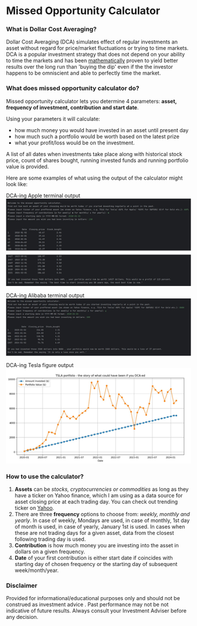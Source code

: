 # Missed Opportunity Calculator

### What is Dollar Cost Averaging?

Dollar Cost Averaging (DCA) simulates effect of regular investments an asset without regard for price/market fluctuations or trying to time markets. DCA is a popular investment strategy that does not depend on your ability to time the markets and has been [mathematically](https://ofdollarsanddata.com/even-god-couldnt-beat-dollar-cost-averaging/) proven to yield better results over the long run than 'buying the dip' even if the the investor happens to be omniscient and able to perfectly time the market.


### What does missed opportunity calculator do?

Missed opportunity calculator lets you determine 4 parameters: **asset, frequency of investment, contribution and start date**. 

Using your parameters it will calculate:
- how much money you would have invested in an asset until present day
- how much such a portfolio would be worth based on the latest prize
- what your profit/loss would be on the investment.
  
A list of all dates when investments take place along with historical stock price, count of shares bought, running invested funds and running portfolio value is provided.

Here are some examples of what using the output of the calculator might look like:	

DCA-ing Apple terminal output
![Picture1](https://github.com/DmitrijSolanic/Portfolio/blob/main/Missed_Opportunity_Calculator/missed_opportunity_calculator_example1.jpg)

DCA-ing Alibaba terminal output
![Picture2](https://github.com/DmitrijSolanic/Portfolio/blob/main/Missed_Opportunity_Calculator/missed_opportunity_calculator_example2.JPG)

DCA-ing Tesla figure output
![Picture3](https://github.com/DmitrijSolanic/Portfolio/blob/main/Missed_Opportunity_Calculator/missed_opportunity_calculator_example3_viz.JPG)


### How to use the calculator?

1. **Assets** can be *stocks, cryptocurrencies or commodities* as long as they have a ticker on Yahoo finance, which I am using as a data source for asset closing price at each trading day. You can check out trending ticker on [Yahoo](https://finance.yahoo.com/trending-tickers/).
2. There are three **frequency** options to choose from: *weekly, monthly and yearly*. 
In case of weekly, Mondays are used, in case of monthly, 1st day of month is used, in case of yearly, January 1st is used. 
In cases when these are not trading days for a given asset, data from the closest following trading day is used. 
3. **Contribution** is how much money you are investing into the asset in dollars on a given frequency. 
4. **Date** of your first contribution is either start date if coincides with starting day of chosen frequency or the starting day of subsequent week/month/year.


### Disclaimer

Provided for informational/educational purposes only and should not be construed as investment advice . Past performance may not be not indicative of future results. Always consult your Investment Adviser before any decision. 

